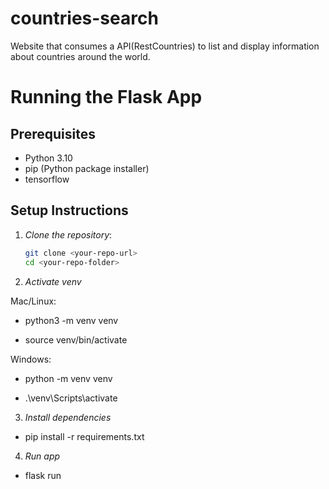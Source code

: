 # countries-search
Website that consumes a API(RestCountries) to list and display information about countries around the world.

# Running the Flask App

## Prerequisites
- Python 3.10
- pip (Python package installer)
- tensorflow

## Setup Instructions

1. *Clone the repository*:
   ```bash
   git clone <your-repo-url>
   cd <your-repo-folder>

2. *Activate venv*

Mac/Linux:

- python3 -m venv venv

- source venv/bin/activate

Windows:

- python -m venv venv

- .\venv\Scripts\activate

3. *Install dependencies*

- pip install -r requirements.txt

4. *Run app*

- flask run
